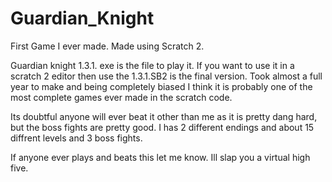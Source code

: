 # Guardian_Knight
First Game I ever made. Made using Scratch 2. 

Guardian knight 1.3.1. exe is the file to play it. If you want to use it in a scratch 2 editor then use the 1.3.1.SB2 is the final version. Took almost a full year to make and being completely biased I think it is probably one of the most complete games ever made in the scratch code.

Its doubtful anyone will ever beat it other than me as it is pretty dang hard, but the boss fights are pretty good. I has 2 different endings and about 15 diffrent levels and 3 boss fights.

If anyone ever plays and beats this let me know. Ill slap you a virtual high five.
